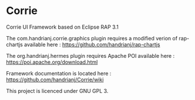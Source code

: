 # Corrie
Corrie UI Framework based on Eclipse RAP 3.1

The com.handrianj.corrie.graphics plugin requires a modified verion of rap-chartjs available here : https://github.com/handrianj/rap-chartjs

The org.handrianj.hermes plugin requires Apache POI available here : https://poi.apache.org/download.html

Framework documentation is located here : https://github.com/handrianj/Corrie/wiki

This project is licenced under GNU GPL 3. 
